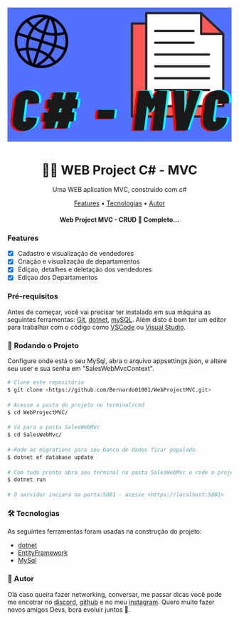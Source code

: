 <h1 align="center">
  <img alt="NextLevelWeek" title="#NextLevelWeek" src="./bannerProject.png" />
</h1>
<h1 align="center"> 👨‍💻 WEB Project C# - MVC</h1>
<p align="center">Uma WEB aplication MVC, construido com c#</p>

<p align="center">
 <a href="#Features">Features</a> •
 <a href="#Tecnologias">Tecnologias</a> • 
 <a href="#Autor">Autor</a>
</p>

<h4 align="center"> 
	Web Project MVC - CRUD 🚀 Completo...
</h4>

### Features

- [x] Cadastro e visualização de vendedores
- [x] Criação e visualização de departamentos
- [x] Ediçao, detalhes e deletação dos vendedores
- [x] Ediçao dos Departamentos

### Pré-requisitos

Antes de começar, você vai precisar ter instalado em sua máquina as seguintes ferramentas:
[Git](https://git-scm.com), [dotnet](https://dotnet.microsoft.com/), [mySQL](https://www.mysql.com/downloads/). 
Além disto é bom ter um editor para trabalhar com o código como [VSCode](https://code.visualstudio.com/) ou [Visual Studio](https://visualstudio.microsoft.com/pt-br/vs/).

### 🎲 Rodando o Projeto

Configure onde está o seu MySql, abra o arquivo appsettings.json, e altere seu user e sua senha em "SalesWebMvcContext".

```bash
# Clone este repositório
$ git clone <https://github.com/Bernardo01001/WebProjectMVC.git>

# Acesse a pasta do projeto no terminal/cmd
$ cd WebProjectMVC/

# Vá para a pasta SalesWebMvc
$ cd SalesWebMvc/

# Rode as migrations para seu banco de dados ficar populado
$ dotnet ef database update

# Com tudo pronto abra seu terminal na pasta SalesWebMvc e rode o projeto, ou no Visual Studio abra o IIServer
$ dotnet run

# O servidor inciará na porta:5001 - acesse <https://localhost:5001>
```

### 🛠 Tecnologias

As seguintes ferramentas foram usadas na construção do projeto:

- [dotnet](https://dotnet.microsoft.com/)
- [EntityFramework](https://docs.microsoft.com/en-us/aspnet/entity-framework)
- [MySql](https://www.mysql.com/)

### 👱 Autor
Olá caso queira fazer networking, conversar, me passar dicas você pode me encotrar no [discord](belnaldo#9602), [github](https://github.com/Bernardo01001) e no meu [instagram](https://www.instagram.com/bernardo0_00_0/). Quero muito fazer novos amigos Devs, bora evoluir juntos 🚀.
